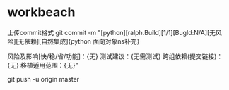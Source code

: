 <!--
 * @Author: your name
 * @Date: 2020-06-20 11:13:24
 * @LastEditTime: 2020-07-30 10:58:04
 * @LastEditors: Please set LastEditors
 * @Description: In User Settings Edit
 * @FilePath: \python\workbeach\README.md
--> 
# workbeach



上传commit格式
git commit -m "[python][ralph.Build][1/1][BugId:N/A][无风险][无依赖][自然集成]{python 面向对象ns补充}

风险及影响[快/稳/省/功能]：{无}
测试建议：{无需测试}
跨组依赖(提交链接)：{无}
移植适用范围：{无}"

git push  -u origin master